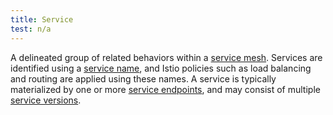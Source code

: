 ```yaml
---
title: Service
test: n/a
---
```


A delineated group of related behaviors within a [service mesh](/pt-br/docs/reference/glossary/#service-mesh). Services are identified using a
[service name](/pt-br/docs/reference/glossary/#service-name),
and Istio policies such as load balancing and routing are applied using these names.
A service is typically materialized by one or more [service endpoints](/pt-br/docs/reference/glossary/#service-endpoint), and may consist of multiple
[service versions](/pt-br/docs/reference/glossary/#service-version).
